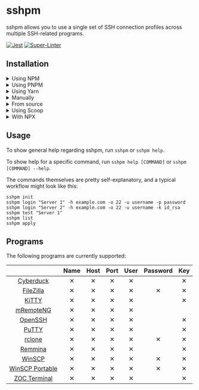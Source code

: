 # sshpm

sshpm allows you to use a single set of SSH connection profiles across multiple SSH-related programs.

[![Jest](https://github.com/TheLastZombie/sshpm/actions/workflows/jest.yml/badge.svg)](https://github.com/TheLastZombie/sshpm/actions/workflows/jest.yml) [![Super-Linter](https://github.com/TheLastZombie/sshpm/actions/workflows/super-linter.yml/badge.svg)](https://github.com/TheLastZombie/sshpm/actions/workflows/super-linter.yml)

## Installation

<details>

<summary>Using NPM</summary>

```
npm i -g sshpm
```

</details>

<details>

<summary>Using PNPM</summary>

```
pnpm i -g sshpm
```

</details>

<details>

<summary>Using Yarn</summary>

```
yarn global add sshpm
```

</details>

<details>

<summary>Manually</summary>

Download the [latest release](https://github.com/TheLastZombie/sshpm/releases/latest), extract it and add the `bin` directory to your PATH.

</details>

<details>

<summary>From source</summary>

```
git clone https://github.com/TheLastZombie/sshpm
cd sshpm
npm i
```

To run sshpm without compiling, use `npm start --` instead of `sshpm` (i.e. `npm start -- help`).

To compile sshpm, run the distribution script:

```
npm run dist
```

After that, you'll (hopefully) find what you need inside the `dist` directory.

</details>

<details>

<summary>Using Scoop</summary>

If you use Scoop but don't want to install Node.js, you can also use my bucket to install sshpm:

```
scoop bucket add tlz https://github.com/TheLastZombie/scoop-bucket
scoop install sshpm
```

</details>

<details>

<summary>With NPX</summary>

If you have NPM installed, you can also prepend all commands with `npx` (i.e. `npx sshpm help`).

Keep in mind that this will use a temporary instead of a permanent installation, significantly increasing execution time, since NPX will download sshpm every time a command is run.

</details>

## Usage

To show general help regarding sshpm, run `sshpm` or `sshpm help`.

To show help for a specific command, run `sshpm help [COMMAND]` or `sshpm [COMMAND] --help`.

The commands themselves are pretty self-explanatory, and a typical workflow might look like this:

```
sshpm init
sshpm login "Server 1" -h example.com -o 22 -u username -p password
sshpm login "Server 2" -h example.com -o 22 -u username -k id_rsa
sshpm test "Server 1"
sshpm list
sshpm apply
```

## Programs

The following programs are currently supported:

|                                                              | Name | Host | Port | User | Password | Key |
| :----------------------------------------------------------: | :--: | :--: | :--: | :--: | :------: | :-: |
| [Cyberduck](https://cyberduck.io/)                           | ✕    | ✕    | ✕    | ✕    |          | ✕   |
| [FileZilla](https://filezilla-project.org/)                  | ✕    | ✕    | ✕    | ✕    | ✕        | ✕   |
| [KiTTY](https://9bis.net/kitty/#!index.md)                   | ✕    | ✕    | ✕    | ✕    |          | ✕   |
| [mRemoteNG](https://mremoteng.org/)                          | ✕    | ✕    | ✕    | ✕    |          |     |
| [OpenSSH](https://www.openssh.com/)                          | ✕    | ✕    | ✕    | ✕    |          | ✕   |
| [PuTTY](https://www.chiark.greenend.org.uk/~sgtatham/putty/) | ✕    | ✕    | ✕    | ✕    |          | ✕   |
| [rclone](https://rclone.org/)                                | ✕    | ✕    | ✕    | ✕    | ✕        | ✕   |
| [Remmina](https://remmina.org/)                              | ✕    | ✕    | ✕    | ✕    |          | ✕   |
| [WinSCP](https://winscp.net/)                                | ✕    | ✕    | ✕    | ✕    | ✕        | ✕   |
| [WinSCP Portable](https://winscp.net/)                       | ✕    | ✕    | ✕    | ✕    | ✕        | ✕   |
| [ZOC Terminal](https://www.emtec.com/zoc/)                   | ✕    | ✕    | ✕    | ✕    |          | ✕   |
